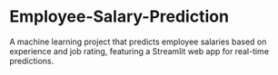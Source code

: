# Employee-Salary-Prediction
A machine learning project that predicts employee salaries based on experience and job rating, featuring a Streamlit web app for real-time predictions.
